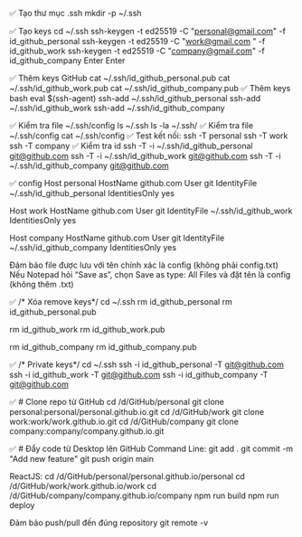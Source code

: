 ✅ Tạo thư mục .ssh
mkdir -p ~/.ssh


✅ Tạo keys
cd ~/.ssh
ssh-keygen -t ed25519 -C "personal@gmail.com" -f id_github_personal
ssh-keygen -t ed25519 -C "work@gmail.com " -f id_github_work
ssh-keygen -t ed25519 -C "company@gmail.com" -f id_github_company
Enter
Enter


✅ Thêm keys GitHub
cat ~/.ssh/id_github_personal.pub
cat ~/.ssh/id_github_work.pub
cat ~/.ssh/id_github_company.pub
✅ Thêm keys bash
eval $(ssh-agent)
ssh-add ~/.ssh/id_github_personal
ssh-add ~/.ssh/id_github_work
ssh-add ~/.ssh/id_github_company


✅ Kiểm tra file ~/.ssh/config
ls ~/.ssh
ls -la ~/.ssh/
✅ Kiểm tra file ~/.ssh/config
cat ~/.ssh/config
✅  Test kết nối:
ssh -T personal
ssh -T work
ssh -T company
✅  Kiểm tra id
ssh -T -i ~/.ssh/id_github_personal git@github.com
ssh -T -i ~/.ssh/id_github_work git@github.com
ssh -T -i ~/.ssh/id_github_company git@github.com


✅ config
Host personal
  HostName github.com
  User git
  IdentityFile ~/.ssh/id_github_personal
  IdentitiesOnly yes

Host work
  HostName github.com
  User git
  IdentityFile ~/.ssh/id_github_work
  IdentitiesOnly yes

Host company
  HostName github.com
  User git
  IdentityFile ~/.ssh/id_github_company
  IdentitiesOnly yes

Đảm bảo file được lưu với tên chính xác là config (không phải config.txt)
Nếu Notepad hỏi “Save as”, chọn Save as type: All Files và đặt tên là config (không thêm .txt)


✅  /* Xóa remove keys*/
cd ~/.ssh
rm id_github_personal
rm id_github_personal.pub

rm id_github_work
rm id_github_work.pub

rm id_github_company
rm id_github_company.pub


✅  /* Private keys*/
cd ~/.ssh
ssh -i id_github_personal -T git@github.com
ssh -i id_github_work -T git@github.com
ssh -i id_github_company -T git@github.com


✅  # Clone repo từ GitHub
cd /d/GitHub/personal
git clone personal:personal/personal.github.io.git
cd /d/GitHub/work
git clone work:work/work.github.io.git
cd /d/GitHub/company
git clone company:company/company.github.io.git


✅  # Đẩy code từ Desktop lên GitHub
Command Line:
git add .
git commit -m "Add new feature"
git push origin main

ReactJS:
cd /d/GitHub/personal/personal.github.io/personal
cd /d/GitHub/work/work.github.io/work
cd /d/GitHub/company/company.github.io/company
npm run build
npm run deploy

Đảm bảo push/pull đến đúng repository
git remote -v
